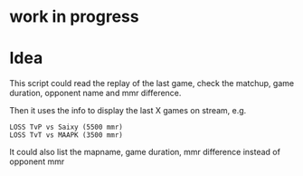 # work in progress

# Idea
This script could read the replay of the last game, check the matchup, game duration, opponent name and mmr difference.

Then it uses the info to display the last X games on stream, e.g.

```
LOSS TvP vs Saixy (5500 mmr)
LOSS TvT vs MAAPK (3500 mmr)
```

It could also list the mapname, game duration, mmr difference instead of opponent mmr
